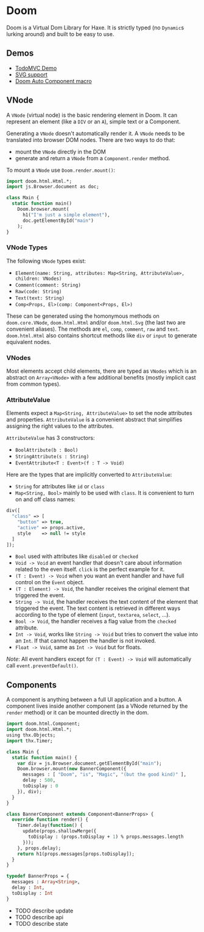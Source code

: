 # Doom

Doom is a Virtual Dom Library for Haxe. It is strictly typed (no `Dynamic`s
lurking around) and built to be easy to use.

## Demos

  * [TodoMVC Demo](https://rawgit.com/fponticelli/doom/master/demo/todomvc/index.html)
  * [SVG support](https://rawgit.com/fponticelli/doom/master/demo/svg/www/index.html)
  * [Doom Auto Component macro](https://rawgit.com/fponticelli/doom/master/demo/autocomponent/www/index.html)

## VNode

A `VNode` (virtual node) is the basic rendering element in Doom. It can
represent an element (like a `DIV` or an `A`), simple text or a Component.

Generating a `VNode` doesn't automatically render it. A `VNode` needs to be
translated into browser DOM nodes. There are two ways to do that:

  * mount the `VNode` directly in the DOM
  * generate and return a `VNode` from a `Component.render` method.

To mount a `VNode` use `Doom.render.mount()`:

```haxe
import doom.html.Html.*;
import js.Browser.document as doc;

class Main {
  static function main()
    Doom.browser.mount(
      h1("I'm just a simple element"),
      doc.getElementById("main")
    );
}
```

### VNode Types

The following `VNode` types exist:

  * `Element(name: String, attributes: Map<String, AttributeValue>, children: VNodes)`
  * `Comment(comment: String)`
  * `Raw(code: String)`
  * `Text(text: String)`
  * `Comp<Props, El>(comp: Component<Props, El>)`

These can be generated using the homonymous methods on `doom.core.VNode`, `doom.html.Html` and/or `doom.html.Svg` (the last two are convenient aliases). The methods are `el`, `comp`, `comment`, `raw` and `text`. `doom.html.Html` also contains shortcut methods like `div` or `input` to generate equivalent
nodes.

### VNodes

Most elements accept child elements, there are typed as `VNodes` which is an abstract on `Array<VNode>` with a few additional benefits (mostly implicit cast from common types).

### AttributeValue

Elements expect a `Map<String, AttributeValue>` to set the node attributes and properties. `AttributeValue` is a convenient abstract that simplifies assigning the right values to the attributes.

`AttributeValue` has 3 constructors:

  * `BoolAttribute(b : Bool)`
  * `StringAttribute(s : String)`
  * `EventAttribute<T : Event>(f : T -> Void)`

Here are the types that are implicitly converted to `AttributeValue`:

  * `String` for attributes like `id` or `class`
  * `Map<String, Bool>` mainly to be used with `class`. It is convenient to turn
    on and off class names:

```haxe
div([
  "class" => [
    "button" => true,
    "active" => props.active,
    style    => null != style
  ]
]);
```

  * `Bool` used with attributes like `disabled` or `checked`
  * `Void -> Void` an event handler that doesn't care about information
    related to the even itself. `click` is the perfect example for it.
  * `(T : Event) -> Void` when you want an event handler and have full control
    on the `Event` object.
  * `(T : Element) -> Void`, the handler receives the original element that
    triggered the event.
  * `String -> Void`, the handler receives the text content of the element
    that triggered the event. The text content is retrieved in different ways
    according to the type of element (`input`, `textarea`, `select`, ...).
  * `Bool -> Void`, the handler receives a flag value from the `checked`
    attribute.
  * `Int -> Void`, works like `String -> Void` but tries to convert the value
    into an `Int`. If that cannot happen the handler is not invoked.
  * `Float -> Void`, same as `Int -> Void` but for floats.

*Note*: All event handlers except for `(T : Event) -> Void` will automatically
call `event.preventDefault()`.

## Components

A component is anything between a full UI application and a button. A component
lives inside another component (as a VNode returned by the `render` method) or it can be mounted directly in the dom.

```haxe
import doom.html.Component;
import doom.html.Html.*;
using thx.Objects;
import thx.Timer;

class Main {
  static function main() {
    var div = js.Browser.document.getElementById("main");
    Doom.browser.mount(new BannerComponent({
      messages : [ "Doom", "is", "Magic", "(but the good kind)" ],
      delay : 500,
      toDisplay : 0
    }), div);
  }
}

class BannerComponent extends Component<BannerProps> {
  override function render() {
    Timer.delay(function() {
      update(props.shallowMerge({
        toDisplay : (props.toDisplay + 1) % props.messages.length
      }));
    }, props.delay);
    return h1(props.messages[props.toDisplay]);
  }
}

typedef BannerProps = {
  messages : Array<String>,
  delay : Int,
  toDisplay : Int
}
```

  * TODO describe update
  * TODO describe api
  * TODO describe state
